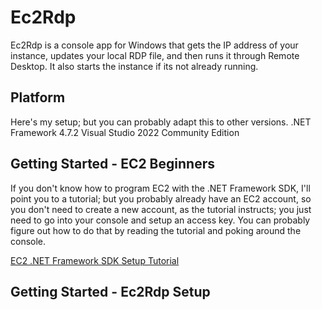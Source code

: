 # Ec2Rdp
Ec2Rdp is a console app for Windows that gets the IP address of your instance, updates your local RDP file, and then runs it through Remote Desktop. It also starts the instance if its not already running.

## Platform
Here's my setup; but you can probably adapt this to other versions.
.NET Framework 4.7.2
Visual Studio 2022 Community Edition

## Getting Started - EC2 Beginners
If you don't know how to program EC2 with the .NET Framework SDK, I'll point you to a tutorial; but you probably already have an EC2 account, so you don't need to create a new account, as the tutorial instructs; you just need to go into your console and setup an access key. You can probably figure out how to do that by reading the tutorial and poking around the console.

[EC2 .NET Framework SDK Setup Tutorial](https://docs.aws.amazon.com/sdk-for-net/v3/developer-guide/quick-start-s3-1-winvs.html)

## Getting Started - Ec2Rdp Setup
